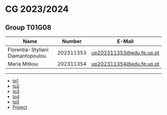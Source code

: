 # CG 2023/2024

## Group T01G08
| Name                                       | Number    | E-Mail                   |
| ----------------                           | --------- | ------------------       |
| Florentia-Styliani Diamantopoulou          | 202311353 | up202311353@edu.fe.up.pt | 
| Maria Mitkou                               | 202311354 | up202311354@edu.fe.up.pt | 

----

  - [tp1](tp1/README.md)
  - [tp2](tp2/README.md)
  - [tp3](tp3/README.md)
  - [tp4](tp4/README.md)
  - [tp5](tp5/README.md)
  - [Project](proj/README.md)

